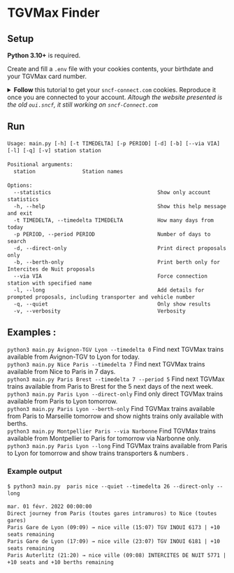 # TGVMax Finder


## Setup

<b>Python 3.10+</b> is required. 

Create and fill a `.env` file with your cookies contents, your birthdate and your TGVMax card number.
<details>
  <summary><b>Follow</b> this tutorial to get your <code>sncf-connect.com</code> cookies. Reproduce it once you are connected to your account.  
  <i>Altough the website presented is the old <code>oui.sncf</code>, it still working on <code>sncf-Connect.com</code></i></summary>

![](docs/get-ouisncf-cookies-tutorial.gif)

</details>


## Run
```
Usage: main.py [-h] [-t TIMEDELTA] [-p PERIOD] [-d] [-b] [--via VIA] [-l] [-q] [-v] station station

Positional arguments:
  station               Station names

Options:
  --statistics                                  Show only account statistics
  -h, --help                                    Show this help message and exit
  -t TIMEDELTA, --timedelta TIMEDELTA           How many days from today
  -p PERIOD, --period PERIOD                    Number of days to search
  -d, --direct-only                             Print direct proposals only
  -b, --berth-only                              Print berth only for Intercites de Nuit proposals
  --via VIA                                     Force connection station with specified name
  -l, --long                                    Add details for prompted proposals, including transporter and vehicle number
  -q, --quiet                                   Only show results
  -v, --verbosity                               Verbosity
```
## Examples :

`python3 main.py Avignon-TGV Lyon --timedelta 0` Find next TGVMax trains available from Avignon-TGV to Lyon for today.  
`python3 main.py Nice Paris --timedelta 7` Find next TGVMax trains available from Nice to Paris in 7 days.  
`python3 main.py Paris Brest --timedelta 7 --period 5` Find next TGVMax trains available from Paris to Brest for the 5 next days of the next week.  
`python3 main.py Paris Lyon --direct-only` Find only direct TGVMax trains available from Paris to Lyon tomorrow.  
`python3 main.py Paris Lyon --berth-only` Find TGVMax trains available from Paris to Marseille tomorrow and show nights trains only available with berths.  
`python3 main.py Montpellier Paris --via Narbonne` Find TGVMax trains available from Montpellier to Paris for tomorrow via Narbonne only.  
`python3 main.py Paris Lyon --long` Find TGVMax trains available from Paris to Lyon for tomorrow and show trains transporters & numbers .



### Example output
```shell
$ python3 main.py  paris nice --quiet --timedelta 26 --direct-only --long
```
```
mar. 01 févr. 2022 00:00:00
Direct journey from Paris (toutes gares intramuros) to Nice (toutes gares)
Paris Gare de Lyon (09:09) → nice ville (15:07) TGV INOUI 6173 | +10 seats remaining  
Paris Gare de Lyon (17:09) → nice ville (23:07) TGV INOUI 6181 | +10 seats remaining  
Paris Auterlitz (21:20) → nice ville (09:08) INTERCITES DE NUIT 5771 | +10 seats and +10 berths remaining  
```
